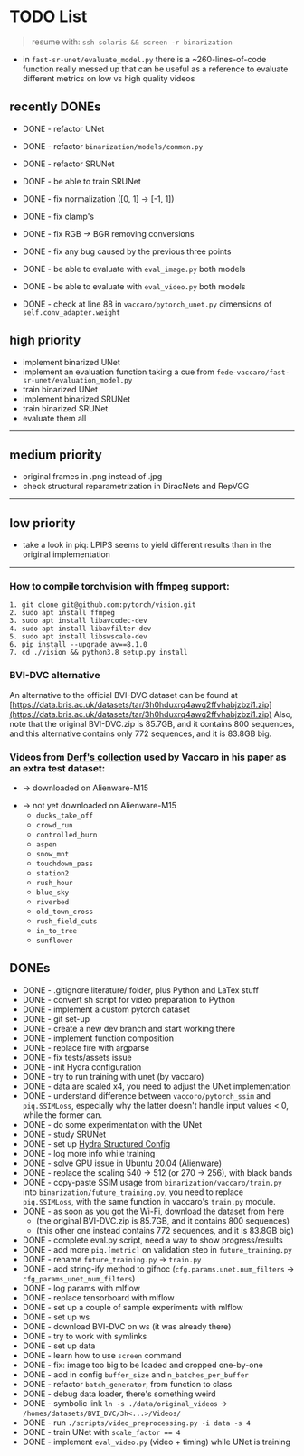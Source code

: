 # TODO List

> resume with: `ssh solaris && screen -r binarization`

- in `fast-sr-unet/evaluate_model.py` there is a ~260-lines-of-code function really messed up that can be useful as a reference to evaluate different metrics on low vs high quality videos

## recently DONEs
- DONE - refactor UNet
- DONE - refactor `binarization/models/common.py`
- DONE - refactor SRUNet
- DONE - be able to train SRUNet

- DONE - fix normalization ([0, 1] -> [-1, 1])
- DONE - fix clamp's
- DONE - fix RGB -> BGR removing conversions
- DONE - fix any bug caused by the previous three points

- DONE - be able to evaluate with `eval_image.py` both models
- DONE - be able to evaluate with `eval_video.py` both models

- DONE - check at line 88 in `vaccaro/pytorch_unet.py` dimensions of `self.conv_adapter.weight`

## high priority

- implement binarized UNet
- implement an evaluation function taking a cue from `fede-vaccaro/fast-sr-unet/evaluation_model.py`
- train binarized UNet
- implement binarized SRUNet
- train binarized SRUNet
- evaluate them all

---

## medium priority
- original frames in .png instead of .jpg
- check structural reparametrization in DiracNets and RepVGG

---

## low priority
- take a look in piq: LPIPS seems to yield different results than in the
    original implementation

---
### How to compile torchvision with ffmpeg support:
    1. git clone git@github.com:pytorch/vision.git
    2. sudo apt install ffmpeg
    3. sudo apt install libavcodec-dev
    4. sudo apt install libavfilter-dev
    5. sudo apt install libswscale-dev
    6. pip install --upgrade av==8.1.0
    7. cd ./vision && python3.8 setup.py install

### BVI-DVC alternative
An alternative to the official BVI-DVC dataset can be found at [https://data.bris.ac.uk/datasets/tar/3h0hduxrq4awq2ffvhabjzbzi1.zip](https://data.bris.ac.uk/datasets/tar/3h0hduxrq4awq2ffvhabjzbzi1.zip)
Also, note that the original BVI-DVC.zip is 85.7GB, and it contains 800 sequences, and this alternative contains only 772 sequences, and it is 83.8GB big.

### Videos from [Derf's collection](https://media.xiph.org/video/derf/) used by Vaccaro in his paper as an extra test dataset:
+ -> downloaded on Alienware-M15
- -> not yet downloaded on Alienware-M15
    + `ducks_take_off`
    + `crowd_run`
    + `controlled_burn`
    + `aspen`
    + `snow_mnt`
    + `touchdown_pass`
    + `station2`
    + `rush_hour`
    + `blue_sky`
    + `riverbed`
    + `old_town_cross`
    + `rush_field_cuts`
    + `in_to_tree`
    + `sunflower`

## DONEs
- DONE - .gitignore literature/ folder, plus Python and LaTex stuff
- DONE - convert sh script for video preparation to Python
- DONE - implement a custom pytorch dataset
- DONE - git set-up
- DONE - create a new dev branch and start working there
- DONE - implement function composition
- DONE - replace fire with argparse
- DONE - fix tests/assets issue
- DONE - init Hydra configuration
- DONE - try to run training with unet (by vaccaro)
- DONE - data are scaled x4, you need to adjust the UNet implementation
- DONE - understand difference between `vaccoro/pytorch_ssim` and `piq.SSIMLoss`,
    especially why the latter doesn't handle input values < 0, while the
    former can.
- DONE - do some experimentation with the UNet
- DONE - study SRUNet
- DONE - set up [Hydra Structured Config](https://hydra.cc/docs/advanced/terminology/#structured-config)
- DONE - log more info while training
- DONE - solve GPU issue in Ubuntu 20.04 (Alienware)
- DONE - replace the scaling 540 -> 512 (or 270 -> 256), with black bands
- DONE - copy-paste SSIM usage from `binarization/vaccaro/train.py` into
    `binarization/future_training.py`, you need to replace `piq.SSIMLoss`,
    with the same function in vaccaro's `train.py` module.
- DONE - as soon as you got the Wi-Fi, download the dataset from [here](https://data.bris.ac.uk/datasets/tar/3h0hduxrq4awq2ffvhabjzbzi1.zip)
    - (the original BVI-DVC.zip is 85.7GB, and it contains 800 sequences)
    - (this other one instead contains 772 sequences, and it is 83.8GB big)
- DONE - complete eval.py script, need a way to show progress/results
- DONE - add more `piq.[metric]` on validation step in `future_training.py`
- DONE - rename `future_training.py` -> `train.py`
- DONE - add string-ify method to gifnoc (`cfg.params.unet.num_filters` -> `cfg_params_unet_num_filters`)
- DONE - log params with mlflow
- DONE - replace tensorboard with mlflow
- DONE - set up a couple of sample experiments with mlflow
- DONE - set up ws
- DONE - download BVI-DVC on ws (it was already there)
- DONE - try to work with symlinks
- DONE - set up data
- DONE - learn how to use `screen` command
- DONE - fix: image too big to be loaded and cropped one-by-one
- DONE - add in config `buffer_size` and `n_batches_per_buffer`
- DONE - refactor `batch_generator`, from function to class
- DONE - debug data loader, there's something weird
- DONE - symbolic link `ln -s ./data/original_videos` -> `/homes/datasets/BVI_DVC/3h<...>/Videos/`
- DONE - run `./scripts/video_preprocessing.py -i data -s 4`
- DONE - train UNet with `scale_factor == 4`
- DONE - implement `eval_video.py` (video + timing) while UNet is training


